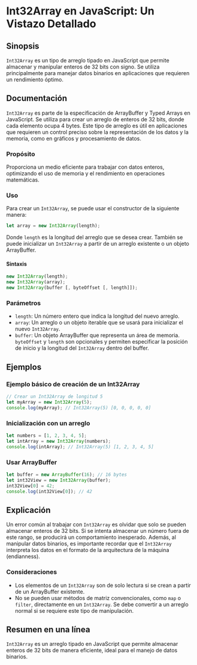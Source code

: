 <!--
Meta Description: # Int32Array en JavaScript: Un Vistazo Detallado ## Sinopsis `Int32Array` es un tipo de arreglo tipado en JavaScript que permite almacenar y manipular...
Meta Keywords: int32array, arreglo, que, javascript, new
-->

# Int32Array en JavaScript: Un Vistazo Detallado

## Sinopsis
`Int32Array` es un tipo de arreglo tipado en JavaScript que permite almacenar y manipular enteros de 32 bits con signo. Se utiliza principalmente para manejar datos binarios en aplicaciones que requieren un rendimiento óptimo.

## Documentación
`Int32Array` es parte de la especificación de ArrayBuffer y Typed Arrays en JavaScript. Se utiliza para crear un arreglo de enteros de 32 bits, donde cada elemento ocupa 4 bytes. Este tipo de arreglo es útil en aplicaciones que requieren un control preciso sobre la representación de los datos y la memoria, como en gráficos y procesamiento de datos.

### Propósito
Proporciona un medio eficiente para trabajar con datos enteros, optimizando el uso de memoria y el rendimiento en operaciones matemáticas.

### Uso
Para crear un `Int32Array`, se puede usar el constructor de la siguiente manera:

```javascript
let array = new Int32Array(length);
```

Donde `length` es la longitud del arreglo que se desea crear. También se puede inicializar un `Int32Array` a partir de un arreglo existente o un objeto ArrayBuffer.

#### Sintaxis
```javascript
new Int32Array(length);
new Int32Array(array);
new Int32Array(buffer [, byteOffset [, length]]);
```

### Parámetros
- `length`: Un número entero que indica la longitud del nuevo arreglo.
- `array`: Un arreglo o un objeto iterable que se usará para inicializar el nuevo `Int32Array`.
- `buffer`: Un objeto ArrayBuffer que representa un área de memoria. `byteOffset` y `length` son opcionales y permiten especificar la posición de inicio y la longitud del `Int32Array` dentro del buffer.

## Ejemplos
### Ejemplo básico de creación de un Int32Array
```javascript
// Crear un Int32Array de longitud 5
let myArray = new Int32Array(5);
console.log(myArray); // Int32Array(5) [0, 0, 0, 0, 0]
```

### Inicialización con un arreglo
```javascript
let numbers = [1, 2, 3, 4, 5];
let intArray = new Int32Array(numbers);
console.log(intArray); // Int32Array(5) [1, 2, 3, 4, 5]
```

### Usar ArrayBuffer
```javascript
let buffer = new ArrayBuffer(16); // 16 bytes
let int32View = new Int32Array(buffer);
int32View[0] = 42;
console.log(int32View[0]); // 42
```

## Explicación
Un error común al trabajar con `Int32Array` es olvidar que solo se pueden almacenar enteros de 32 bits. Si se intenta almacenar un número fuera de este rango, se producirá un comportamiento inesperado. Además, al manipular datos binarios, es importante recordar que el `Int32Array` interpreta los datos en el formato de la arquitectura de la máquina (endianness).

### Consideraciones
- Los elementos de un `Int32Array` son de solo lectura si se crean a partir de un ArrayBuffer existente.
- No se pueden usar métodos de matriz convencionales, como `map` o `filter`, directamente en un `Int32Array`. Se debe convertir a un arreglo normal si se requiere este tipo de manipulación.

## Resumen en una línea
`Int32Array` es un arreglo tipado en JavaScript que permite almacenar enteros de 32 bits de manera eficiente, ideal para el manejo de datos binarios.